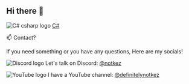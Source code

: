## Hi there 👋

![C# csharp logo](https://github.com/user-attachments/assets/626b08a7-925e-4125-8db2-aa086f44dfb7) [C#](https://en.wikipedia.org/wiki/C_Sharp_(programming_language))

 📫 Contact?

If you need something or you have any questions, Here are my socials!

![Discord logo](https://github.com/user-attachments/assets/1eb8e84b-de53-406a-94fa-37f94dc82847) Let's talk on Discord: [@notkez](https://discord.com/)

![YouTube logo](https://github.com/user-attachments/assets/dc8bc4f8-e613-4d04-922d-dce2def52e02) I have a YouTube channel: [@definitelynotkez](https://www.youtube.com/@definitelynotkez)

<!--
**definitelynotkez/definitelynotkez** is a ✨ _special_ ✨ repository because its `README.md` (this file) appears on your GitHub profile.
